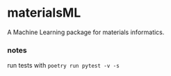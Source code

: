 # materialsML

A Machine Learning package for materials informatics.

### notes 
run tests with `poetry run pytest -v -s`